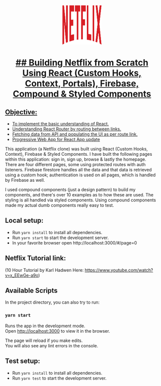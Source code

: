 <p align="center">
  <img  alt="Netflix" height="128px" width="128px" src="https://github.com/Skeeb32/Netflix-Clone/blob/main/logo.svg"> <p/>
  <h1 align="center"><a href="https://netflix-clone-ba11c.web.app/>Deployed Netflix Clone Site</a><p/></h1>


<h3 align="center">## Building Netflix from Scratch Using React (Custom Hooks, Context, Portals), Firebase, Compound & Styled Components</h3>

## Objective:
- To implement the basic understanding of React.
- Understanding React Router by routing between links.
- Fetching data from API and populating the UI as per route link.
- Progressive Web App for React App [update](https://reactjs.org/blog/2017/05/18/whats-new-in-create-react-app.html#progressive-web-apps-by-default)
<p>This application (a Netflix clone) was built using React (Custom Hooks, Context), Firebase & Styled Components. I have built the following pages within this application: sign in, sign up, browse & lastly the homepage. There are four different pages, some using protected routes with auth listeners. Firebase firestore handles all the data and that data is retrieved using a custom hook; authentication is used on all pages, which is handled by Firebase as well.</p>
<p>I used compound components (just a design pattern) to build my components, and there's over 10 examples as to how these are used. The styling is all handled via styled components. Using compound components made my actual dumb components really easy to test.</p>

## Local setup:
- Run `yarn install` to install all dependencies.
- Run `yarn start` to start the development server.
- In your favorite browser open http://localhost:3000/#/page=0

## Netflix Tutorial link:
(10 Hour Tutorial by Karl Hadwen Here: https://www.youtube.com/watch?v=x_EEwGe-a9o)

## Available Scripts

In the project directory, you can also try to run:

### `yarn start`

Runs the app in the development mode.<br />
Open [http://localhost:3000](http://localhost:3000) to view it in the browser.

The page will reload if you make edits.<br />
You will also see any lint errors in the console.

## Test setup:
- Run `yarn install` to install all dependencies.
- Run `yarn test` to start the development server.
